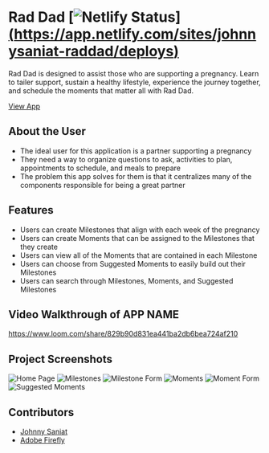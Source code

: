 # Rad Dad  [![Netlify Status](https://api.netlify.com/api/v1/badges/f46940bb-f8b4-416c-8ed9-26315a42ccbb/deploy-status)][(https://app.netlify.com/sites/johnnysaniat-raddad/deploys)](https://johnnysaniat-raddad.netlify.app/)

Rad Dad is designed to assist those who are supporting a pregnancy. Learn to tailer support, sustain a healthy lifestyle, experience the journey together, and schedule the moments that matter all with Rad Dad.

[View App](#https://johnnysaniat-raddad.netlify.app)

## About the User 
- The ideal user for this application is a partner supporting a pregnancy 
- They need a way to organize questions to ask, activities to plan, appointments to schedule, and meals to prepare
- The problem this app solves for them is that it centralizes many of the components responsible for being a great partner

## Features 
- Users can create Milestones that align with each week of the pregnancy
- Users can create Moments that can be assigned to the Milestones that they create
- Users can view all of the Moments that are contained in each Milestone
- Users can choose from Suggested Moments to easily build out their Milestones
- Users can search through Milestones, Moments, and Suggested Milestones

## Video Walkthrough of APP NAME 
https://www.loom.com/share/829b90d831ea441ba2db6bea724af210


## Project Screenshots 
![Home Page](../WeekByWeek/images/image.png)
![Milestones](../WeekByWeek/images/image-1.png)
![Milestone Form](../WeekByWeek/images/image-2.png)
![Moments](../WeekByWeek/images/image-3.png)
![Moment Form](../WeekByWeek/images/image-4.png)
![Suggested Moments](../WeekByWeek/images/image-5.png)

## Contributors
- [Johnny Saniat](https://github.com/JohnnySaniat/)
- [Adobe Firefly](https://www.adobe.com/products/firefly.html)
